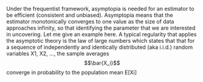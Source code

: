 <script type="text/javascript" src="http://cdn.mathjax.org/mathjax/latest/MathJax.js"></script>

Under the frequentist framework, asymptopia is needed for an estimator to be efficient (consistent and unbiased). Asymptopia means that the estimator monotonically converges to one value as the size of data approaches infinity, so that identifying the parameter that we are interested in uncovering. Let me give an example here. A typical regularity that applies the asymptotic theory is the law of large numbers which states that  that for a sequence of independently and identically distributed (aka i.i.d.) random variables X1, X2, ..., the sample averages $$\bar{X_i}$$ converge in probability to the population mean E[Xi] 
